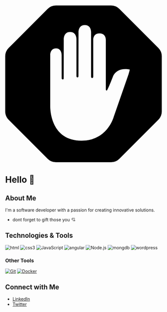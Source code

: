 <svg role="img" viewBox="0 0 24 24" xmlns="http://www.w3.org/2000/svg"><title>AdBlock</title><path d="M7.775 0a1.8 1.8 0 0 0-1.273.527L.528 6.503A1.8 1.8 0 0 0 0 7.775v8.45c0 .478.19.936.528 1.274l5.974 5.974A1.8 1.8 0 0 0 7.775 24h8.45a1.8 1.8 0 0 0 1.273-.527l5.975-5.974A1.8 1.8 0 0 0 24 16.225v-8.45a1.8 1.8 0 0 0-.527-1.272L17.498.527A1.8 1.8 0 0 0 16.225 0zm4.427 3c1.02 0 .958 1.108.958 1.108v6.784s-.009.218.16.218c.188 0 .175-.226.175-.226l-.002-5.63s-.05-.986.959-.986c1.01 0 .97.983.97.983v7.621s.014.158.141.158c.127 0 .944-2.122.944-2.122s.451-1.497 2.576-1.1c.038.008-.167.688-.167.688l-2.283 6.556S15.69 20.7 11.714 20.7c-5.044 0-4.808-5.407-4.814-5.405V7.562s-.016-.99.897-.99c.858 0 .849.99.849.99l.007 3.583s-.004.172.167.172c.16 0 .141-.172.141-.172l.01-5.926s-.055-1.162.966-1.162c1.04 0 .983 1.142.983 1.142v5.611s-.005.204.152.204c.168 0 .154-.206.154-.206l.01-6.693S11.18 3 12.202 3Z"/></svg>
# Hello 👋



## About Me
I'm a software developer with a passion for creating innovative solutions. 


-  dont forget to gift those you 💘


## Technologies & Tools

![html](https://img.shields.io/badge/-html5-black?style=flat&logo=html5)
![css3](https://img.shields.io/badge/-css3-black?style=flat&logo=css3)
![JavaScript](https://img.shields.io/badge/-JavaScript-black?style=flat-square&logo=javascript)
![angular](https://img.shields.io/badge/-angular-black?style=flat-square&logo=angular)
![Node.js](https://img.shields.io/badge/-Node.js-black?style=flat-square&logo=node.js)
![mongdb](https://img.shields.io/badge/-mongodb-black?style=flat-square&logo=mongodb)
![wordpress](https://img.shields.io/badge/-wordpress-black?style=flat-square&logo=wordpress)





### Other Tools
[![Git](https://simpleicons.org/icons/git.svg)](https://git-scm.com/)
[![Docker](https://simpleicons.org/icons/docker.svg)](https://www.docker.com/)


  


## Connect with Me
- [LinkedIn](link_to_your_linkedin)
- [Twitter](link_to_your_twitter)
